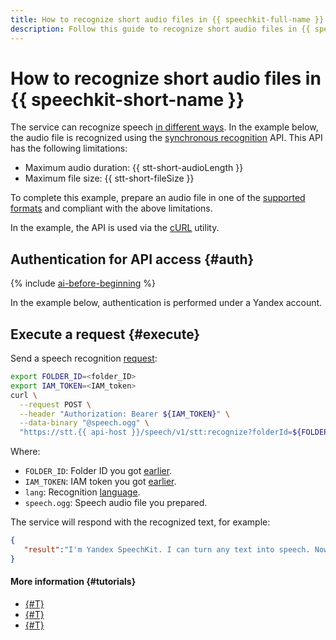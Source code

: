 ```yaml
---
title: How to recognize short audio files in {{ speechkit-full-name }}
description: Follow this guide to recognize short audio files in {{ speechkit-name }}.
---
```


# How to recognize short audio files in {{ speechkit-short-name }}


The service can recognize speech [in different ways](../stt/index.md#stt-ways). In the example below, the audio file is recognized using the [synchronous recognition](../stt/request.md) API. This API has the following limitations:

* Maximum audio duration: {{ stt-short-audioLength }}
* Maximum file size: {{ stt-short-fileSize }}

To complete this example, prepare an audio file in one of the [supported formats](../formats.md) and compliant with the above limitations.

In the example, the API is used via the [cURL](https://curl.se/) utility.

## Authentication for API access {#auth}

{% include [ai-before-beginning](../../_includes/speechkit/ai-before-beginning.md) %}

In the example below, authentication is performed under a Yandex account.

## Execute a request {#execute}

Send a speech recognition [request](../stt/request.md):

```bash
export FOLDER_ID=<folder_ID>
export IAM_TOKEN=<IAM_token>
curl \
  --request POST \
  --header "Authorization: Bearer ${IAM_TOKEN}" \
  --data-binary "@speech.ogg" \
  "https://stt.{{ api-host }}/speech/v1/stt:recognize?folderId=${FOLDER_ID}&lang=ru-RU"
```

Where:

* `FOLDER_ID`: Folder ID you got [earlier](#auth).
* `IAM_TOKEN`: IAM token you got [earlier](#auth).
* `lang`: Recognition [language](../stt/models.md#languages).
* `speech.ogg`: Speech audio file you prepared.

The service will respond with the recognized text, for example:

```json
{
   "result":"I'm Yandex SpeechKit. I can turn any text into speech. Now you can, too!"
}
```

#### More information {#tutorials}

* [{#T}](../stt/api/request-api.md)
* [{#T}](../stt/api/request-examples.md)
* [{#T}](../stt/api/transcribation-api.md)
